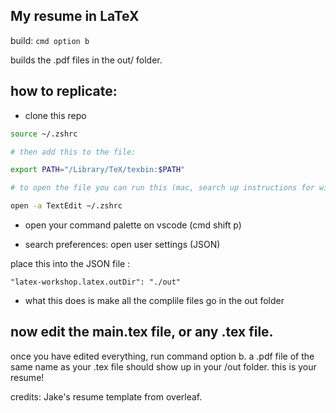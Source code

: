## My resume in LaTeX

build: `cmd option b`

builds the .pdf files in the out/ folder.

## how to replicate:

- clone this repo

```bash
source ~/.zshrc

# then add this to the file:

export PATH="/Library/TeX/texbin:$PATH"

# to open the file you can run this (mac, search up instructions for windows)

open -a TextEdit ~/.zshrc

```

- open your command palette on vscode (cmd shift p)

- search preferences: open user settings (JSON)

place this into the JSON file :

`"latex-workshop.latex.outDir": "./out"`

- what this does is make all the complile files go in the out folder

## now edit the main.tex file, or any .tex file.

once you have edited everything, run command option b. a .pdf file of the same name as your .tex file should show up in your /out folder. this is your resume!

credits: Jake's resume template from overleaf.
